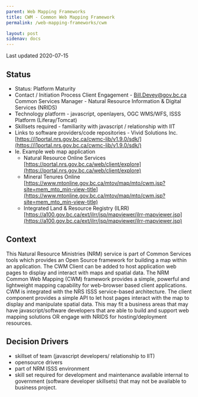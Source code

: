 ```yaml
---
parent: Web Mapping Frameworks
title: CWM - Common Web Mapping Framework
permalink: /web-mapping-frameworks/cwm

layout: post
sidenav: docs
---
```


Last updated 2020-07-15

## Status

* Status: Platform Maturity
* Contact / Initiation Process	Client Engagement - [Bill.Devey@gov.bc.ca](mailto:Bill.Devey@gov.bc.ca) Common Services Manager - Natural Resource Information & Digital Services (NRIDS)
* Technology platform - javascript, openlayers, OGC WMS/WFS, ISSS Platform (Liferay/Tomcat)
* Skillsets required - familiarity with javascript / relationship with IIT
* Links to software providers/code repositories - Vivid Solutions Inc. [https://i1portal.nrs.gov.bc.ca/cwmc-lib/v1.9.0/sdk/](https://i1portal.nrs.gov.bc.ca/cwmc-lib/v1.9.0/sdk/)
* Ie. Example web map application  
  - Natural Resource Online Services [https://portal.nrs.gov.bc.ca/web/client/explore](https://portal.nrs.gov.bc.ca/web/client/explore)
  - Mineral Tenures Online [https://www.mtonline.gov.bc.ca/mtov/map/mto/cwm.jsp?site=mem_mto_min-view-title](https://www.mtonline.gov.bc.ca/mtov/map/mto/cwm.jsp?site=mem_mto_min-view-title)
  - Integrated Land & Resource Registry (ILRR) [https://a100.gov.bc.ca/ext/ilrr/jsp/mapviewer/ilrr-mapviewer.jsp](https://a100.gov.bc.ca/ext/ilrr/jsp/mapviewer/ilrr-mapviewer.jsp)

## Context

This Natural Resource Ministries (NRM) service is part of Common Services tools which provides an Open Source framework for building a map within an application.  The CWM Client can be added to host application web pages to display and interact with maps and spatial data. The NRM Common Web Mapping (CWM) framework provides a simple, powerful and lightweight mapping capability for web-browser based client applications. CWM is integrated with the NRS ISSS service-based architecture.  The client component provides a simple API to let host pages interact with the map to display and manipulate spatial data. This may fit a business areas that may have javascript/software developers that are able to build and support web mapping solutions OR engage with NRIDS for hosting/deployment resources.

## Decision Drivers

* skillset of team (javascript developers/ relationship to IIT)
* opensource drivers
* part of NRM ISSS environment
* skill set required for development and maintenance available internal to government (software developer skillsets) that may not be available to business project.

